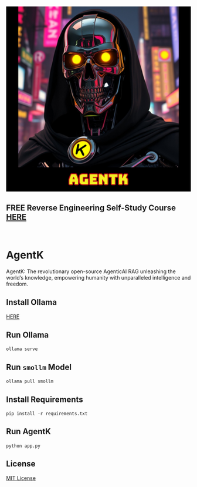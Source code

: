 ![image](https://github.com/mytechnotalent/AgentK/blob/main/AgentK.png?raw=true)

## FREE Reverse Engineering Self-Study Course [HERE](https://github.com/mytechnotalent/Reverse-Engineering-Tutorial)

<br>

# AgentK
AgentK: The revolutionary open-source AgenticAI RAG unleashing the world’s knowledge, empowering humanity with unparalleled intelligence and freedom.

## Install Ollama
[HERE](https://ollama.com)

## Run Ollama
```
ollama serve
```

## Run `smollm` Model 
```
ollama pull smollm
```

## Install Requirements
```
pip install -r requirements.txt
```

## Run AgentK
```
python app.py
```

## License
[MIT License](https://raw.githubusercontent.com/mytechnotalent/AgentK/refs/heads/main/LICENSE)
